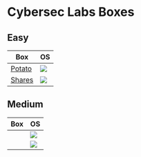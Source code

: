# Cybersec Labs Boxes

## Easy

Box                                                                                                              | OS
---                                                                                                              | ---       
[Potato](https://github.com/AbdullahRizwan101/CTF-Writeups/blob/master/Cybersec%20Labs/Potato.md)                | <img src="https://i.imgur.com/8SPmSeo.gif"/>
[Shares](https://github.com/AbdullahRizwan101/CTF-Writeups/blob/master/Cybersec%20Labs/Shares.md)                |<img src= "https://i.imgur.com/hZoovNY.png" />                                                                                          


## Medium

Box                                                                                                              | OS
---                                                                                                              | ---       
[]()                                                                                                             | <img src= "https://i.imgur.com/hZoovNY.png" />
[]()                                                                                                              | <img  src= "https://i.imgur.com/8SPmSeo.gif"/>

